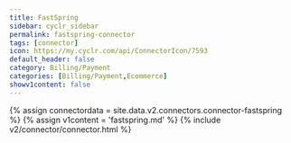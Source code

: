 ```yaml
---
title: FastSpring
sidebar: cyclr_sidebar
permalink: fastspring-connector
tags: [connector]
icon: https://my.cyclr.com/api/ConnectorIcon/7593
default_header: false
category: Billing/Payment
categories: [Billing/Payment,Ecommerce]
showv1content: false
---
```

{% assign connectordata = site.data.v2.connectors.connector-fastspring %}
{% assign v1content = 'fastspring.md' %}
{% include v2/connector/connector.html %}	
